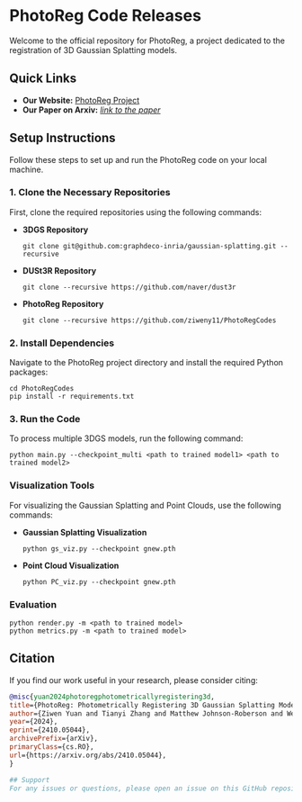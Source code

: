 # PhotoReg Code Releases

Welcome to the official repository for PhotoReg, a project dedicated to the registration of 3D Gaussian Splatting models.

## Quick Links
- **Our Website:** [PhotoReg Project](https://ziweny11.github.io/photoreg/)
- **Our Paper on Arxiv:** [*link to the paper*](https://arxiv.org/abs/2410.05044)

## Setup Instructions

Follow these steps to set up and run the PhotoReg code on your local machine.

### 1. Clone the Necessary Repositories
First, clone the required repositories using the following commands:

- **3DGS Repository**
  ```
  git clone git@github.com:graphdeco-inria/gaussian-splatting.git --recursive
  ```
  
- **DUSt3R Repository**
  ```
  git clone --recursive https://github.com/naver/dust3r
  ```
  
- **PhotoReg Repository**
  ```
  git clone --recursive https://github.com/ziweny11/PhotoRegCodes
  ```

### 2. Install Dependencies
Navigate to the PhotoReg project directory and install the required Python packages:

```
cd PhotoRegCodes
pip install -r requirements.txt
```

### 3. Run the Code
To process multiple 3DGS models, run the following command:

```
python main.py --checkpoint_multi <path to trained model1> <path to trained model2>
```

### Visualization Tools
For visualizing the Gaussian Splatting and Point Clouds, use the following commands:

- **Gaussian Splatting Visualization**
  ```
  python gs_viz.py --checkpoint gnew.pth
  ```
  
- **Point Cloud Visualization**
  ```
  python PC_viz.py --checkpoint gnew.pth
  ```

### Evaluation
  ```
  python render.py -m <path to trained model>
  python metrics.py -m <path to trained model>
  ```
## Citation
If you find our work useful in your research, please consider citing:

```bibtex
@misc{yuan2024photoregphotometricallyregistering3d,
title={PhotoReg: Photometrically Registering 3D Gaussian Splatting Models}, 
author={Ziwen Yuan and Tianyi Zhang and Matthew Johnson-Roberson and Weiming Zhi},
year={2024},
eprint={2410.05044},
archivePrefix={arXiv},
primaryClass={cs.RO},
url={https://arxiv.org/abs/2410.05044}, 
}

## Support
For any issues or questions, please open an issue on this GitHub repository.
